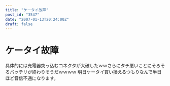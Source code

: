 ```yaml
---
title: "ケータイ故障"
post_id: "3547"
date: "2007-01-13T20:24:00Z"
draft: false
---
```


# ケータイ故障

具体的には充電器突っ込むコネクタが大破したｗｗさらにタチ悪いことにそろそろバッテリが終わりそうだｗｗｗｗ 明日ケータイ買い換えるつもりなんで半日ほど音信不通になります。
